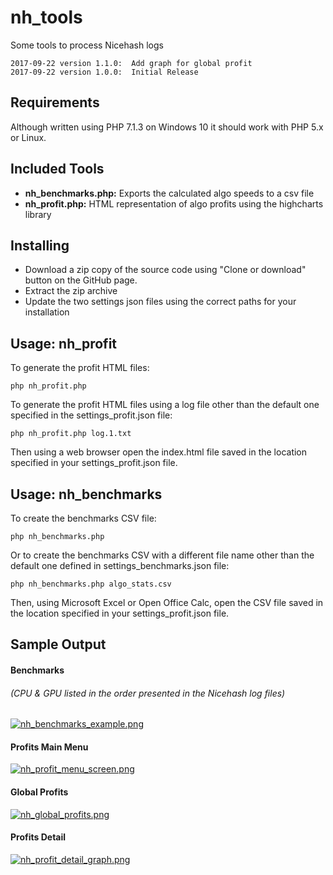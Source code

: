 # nh_tools

Some tools to process Nicehash logs

```
2017-09-22 version 1.1.0:  Add graph for global profit
2017-09-22 version 1.0.0:  Initial Release
```

## Requirements
Although written using PHP 7.1.3 on Windows 10 it should work with PHP 5.x or Linux.

## Included Tools
- **nh_benchmarks.php:** Exports the calculated algo speeds to a csv file
- **nh_profit.php:** HTML representation of algo profits using the highcharts library

## Installing
* Download a zip copy of the source code using "Clone or download" button on the GitHub page.
* Extract the zip archive
* Update the two settings json files using the correct paths for your installation

## Usage: nh_profit
To generate the profit HTML files:

`
php nh_profit.php
`

To generate the profit HTML files using a log file other than the default one specified in the settings_profit.json file:

`
php nh_profit.php log.1.txt
`

Then using a web browser open the index.html file saved in the location specified in your settings_profit.json file.

## Usage: nh_benchmarks

To create the benchmarks CSV file:

`
php nh_benchmarks.php
`

Or to create the benchmarks CSV with a different file name other than the default one defined in settings_benchmarks.json file:

`
php nh_benchmarks.php algo_stats.csv
`

Then, using Microsoft Excel or Open Office Calc, open the CSV file saved in the location specified in your settings_profit.json file.

## Sample Output

#### Benchmarks
###### (CPU & GPU listed in the order presented in the Nicehash log files)

[![nh_benchmarks_example.png](https://s26.postimg.org/yxbj2ek61/nh_benchmarks_example.png)](https://postimg.org/image/5ux8zkxw5/)

#### Profits Main Menu

[![nh_profit_menu_screen.png](https://s26.postimg.org/j5sjw48ih/nh_profit_menu_screen.png)](https://postimg.org/image/uuwjk2zh1/)

#### Global Profits

[![nh_global_profits.png](https://s26.postimg.org/ivl1crtw9/nh_global_profits.png)](https://postimg.org/image/6tpnimknp/)

#### Profits Detail

[![nh_profit_detail_graph.png](https://s26.postimg.org/yi099dy8p/nh_profit_detail_graph.png)](https://postimg.org/image/7wxqdtvv9/)
